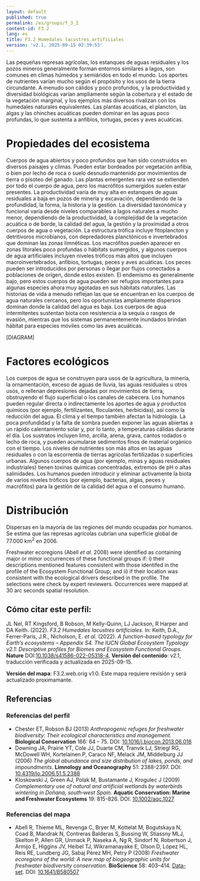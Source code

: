 ```yaml
---
layout: default
published: true
permalink: /es/groups/f_3_2
content-id: F3.2
lang: es
title: F3.2 Humedales lacustres artificiales
version: 'v2.1, 2025-09-15 02:39:53'
---
```


Las pequeñas represas agrícolas, los estanques de aguas residuales y los pozos mineros generalmente forman entornos similares a lagos, son comunes en climas húmedos y semiáridos en todo el mundo. Los aportes de nutrientes varían mucho según el propósito y los usos de la tierra circundante. A menudo son cálidos y poco profundos, y la productividad y diversidad biológicas varían ampliamente según la cobertura y el estado de la vegetación marginal, y los ejemplos más diversos rivalizan con los humedales naturales equivalentes. Las plantas acuáticas, el plancton, las algas y las chinches acuáticas pueden dominar en las aguas poco profundas, lo que sustenta a anfibios, tortugas, peces y aves acuáticas.

# Propiedades del ecosistema
 
Cuerpos de agua abiertos y poco profundos que han sido construidos en diversos paisajes y climas. Pueden estar bordeados por vegetación anfibia, o bien por lecho de roca o suelo desnudo mantenido por movimientos de tierra o pisoteo del ganado. Las plantas emergentes rara vez se extienden por todo el cuerpo de agua, pero los macrófitos sumergidos suelen estar presentes. La productividad varía de muy alta en estanques de aguas residuales a baja en pozos de minería y excavación, dependiendo de la profundidad, la forma, la historia y la gestión. La diversidad taxonómica y funcional varía desde niveles comparables a lagos naturales a mucho menor, dependiendo de la productividad, la complejidad de la vegetación acuática o de borde, la calidad del agua, la gestión y la proximidad a otros cuerpos de agua o vegetación. La estructura trófica incluye fitoplancton y detritívoros microbianos, con depredadores planctónicos e invertebrados que dominan las zonas limnéticas. Los macrófitos pueden aparecer en zonas litorales poco profundas o hábitats sumergidos, y algunos cuerpos de agua artificiales incluyen niveles tróficos más altos que incluyen macroinvertebrados, anfibios, tortugas, peces y aves acuáticas. Los peces pueden ser introducidos por personas o llegar por flujos conectados a poblaciones de origen, donde estos existen. El endemismo es generalmente bajo, pero estos cuerpos de agua pueden ser refugios importantes para algunas especies ahora muy agotadas en sus hábitats naturales. Las historias de vida a menudo reflejan las que se encuentran en los cuerpos de agua naturales cercanos, pero los oportunistas ampliamente dispersos dominan donde la calidad del agua es baja. Los cuerpos de agua intermitentes sustentan biota con resistencia a la sequía o rasgos de evasión, mientras que los sistemas permanentemente inundados brindan hábitat para especies móviles como las aves acuáticas.

[DIAGRAM]

# Factores ecológicos
 
Los cuerpos de agua se construyen para usos de la agricultura, la minería, la ornamentación, exceso de aguas de lluvia, las aguas residuales u otros usos, o rellenan depresiones dejadas por movimientos de tierra, obstruyendo el flujo superficial o los canales de cabecera. Los humanos pueden regular directa o indirectamente los aportes de agua y productos químicos (por ejemplo, fertilizantes, floculantes, herbicidas), así como la reducción del agua. El clima y el tiempo también afectan la hidrología. La poca profundidad y la falta de sombra pueden exponer las aguas abiertas a un rápido calentamiento solar y, por lo tanto, a temperaturas cálidas durante el día. Los sustratos incluyen limo, arcilla, arena, grava, cantos rodados o lecho de roca, y pueden acumularse sedimentos finos de material orgánico con el tiempo. Los niveles de nutrientes son más altos en las aguas residuales o con la escorrentía de tierras agrícolas fertilizadas o superficies urbanas. Algunos cuerpos de agua (por ejemplo, minas y aguas residuales industriales) tienen toxinas químicas concentradas, extremos de pH o altas salinidades. Los humanos pueden introducir y eliminar activamente la biota de varios niveles tróficos (por ejemplo, bacterias, algas, peces y macrófitos) para la gestión de la calidad del agua o el consumo humano.
 
# Distribución
 
Dispersas en la mayoría de las regiones del mundo ocupadas por humanos. Se estima que las represas agrícolas cubrían una superficie global de 77.000 km<sup>2</sup> en 2006.

Freshwater ecoregions (Abell _et al._ 2008) were identified as containing major or minor occurrences of these functional groups if: i) their descriptions mentioned features consistent with those identifed in the profile of the Ecosystem Functional Group; and ii) if their location was consistent with the ecological drivers described in the profile. The selections were check by expert reviewers. Occurrences were mapped at 30 arc seconds spatial resolution.

## Cómo citar este perfil:

JL Nel, RT Kingsford, B Robson, M Kelly-Quinn, LJ Jackson, R Harper and DA Keith. (2022). *F3.2 Humedales lacustres artificiales*. In: Keith, D.A., Ferrer-Paris, J.R., Nicholson, E. *et al.* (2022). *A function-based typology for Earth’s ecosystems – Appendix S4. The IUCN Global Ecosystem Typology v2.1: Descriptive profiles for Biomes and Ecosystem Functional Groups*. **Nature** DOI:[10.1038/s41586-022-05318-4](https://doi.org/10.1038/s41586-022-05318-4).
**Versión del contenido**: v2.1, traducción verificada y actualizada en 2025-09-15.

**Versión del mapa**: F3.2.web.orig v1.0. Este mapa requiere revisión y será actualizado proximamante.

## Referencias

### Referencias del perfil
* Chester ET, Robson BJ  (2013) *Anthropogenic refuges for freshwater biodiversity: Their ecological characteristics and management*. **Biological Conservation** 166: 64 – 75. DOI: [10.1016/j.biocon.2013.06.016](http://doi.org/10.1016/j.biocon.2013.06.016)
* Downing JA, Prairie YT, Cole JJ, Duarte CM, Tranvik LJ, Striegl RG, McDowell WH, Kortelainen P, Caraco NF, Melack JM, Middelburg JJ (2006) *The global abundance and size distribution of lakes, ponds, and impoundments*. **Limnology and Oceanography** 51: 2388-2397. DOI: [10.4319/lo.2006.51.5.2388](http://doi.org/10.4319/lo.2006.51.5.2388)
* Kloskowski J, Green AJ, Polak M, Bustamante J, Krogulec J  (2009) *Complementary use of natural and artificial wetlands by waterbirds wintering in Doñana, south‐west Spain*. **Aquatic Conservation: Marine and Freshwater Ecosystems** 19: 815-826. DOI: [10.1002/aqc.1027](http://doi.org/10.1002/aqc.1027)

### Referencias del mapa
* Abell R, Thieme ML, Revenga C, Bryer M, Kottelat M, Bogutskaya N, Coad B, Mandrak N, Contreras Balderas S, Bussing W, Stiassny MLJ, Skelton P, Allen GR, Unmack P, Naseka A, Ng R, Sindorf N, Robertson J, Armijo E, Higgins JV, Heibel TJ, Wikramanayake E, Olson D, López HL, Reis RE, Lundberg JG, Sabaj Pérez MH, Petry P  (2008) *Freshwater ecoregions of the world: A new map of biogeographic units for freshwater biodiversity conservation*. **BioScience** 58: 403–414. [Data-set](http://www.feow.org). DOI: [10.1641/B580507](http://doi.org/10.1641/B580507)
